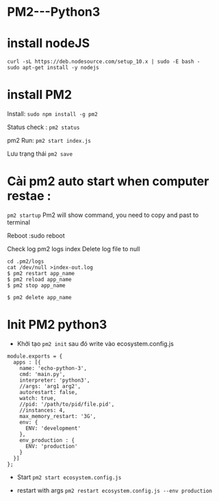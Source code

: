 # PM2---Python3


# install nodeJS

```
curl -sL https://deb.nodesource.com/setup_10.x | sudo -E bash -
sudo apt-get install -y nodejs
```

# install PM2

Install: ```sudo npm install -g pm2```

Status check : ```pm2 status```

pm2 Run: ```pm2 start index.js```

Lưu trạng thái ```pm2 save```

# Cài pm2 auto start when computer restae :  

```pm2 startup``` Pm2 will show command, you need to copy and past to terminal

Reboot :sudo reboot

Check log pm2 logs index Delete log file to null

```
cd .pm2/logs
cat /dev/null >index-out.log
$ pm2 restart app_name
$ pm2 reload app_name 
$ pm2 stop app_name

$ pm2 delete app_name
```

# Init PM2 python3

 - Khởi tạo ```pm2 init``` sau đó write vào ecosystem.config.js

```
module.exports = {
  apps : [{
    name: 'echo-python-3',
    cmd: 'main.py',
    interpreter: 'python3',
    //args: 'arg1 arg2',
    autorestart: false,
    watch: true,
    //pid: '/path/to/pid/file.pid',
    //instances: 4,
    max_memory_restart: '3G',
    env: {
      ENV: 'development'
    },
    env_production : {
      ENV: 'production'
    }
  }]
};
```

- Start ```pm2 start ecosystem.config.js```

- restart with args ```pm2 restart ecosystem.config.js --env production```
